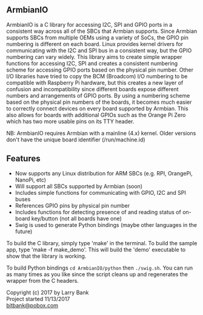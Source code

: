 ## ArmbianIO

ArmbianIO is a C library for accessing I2C, SPI and GPIO ports in a consistent
way across all of the SBCs that Armbian supports. Since Armbian supports SBCs
from multiple OEMs using a variety of SoCs, the GPIO pin numbering is different
on each board. Linux provides kernel drivers for communicating with the I2C
and SPI bus in a consistent way, but the GPIO numbering can vary widely.
This library aims to create simple wrapper functions for accessing I2C, SPI
and creates a consistent numbering scheme for accessing GPIO ports based on
the physical pin number. Other I/O libraries have tried to copy the BCM
(Broadcom) I/O numbering to be compatible with Raspberry Pi hardware, but this
creates a new layer of confusion and incompatibility since different boards
expose different numbers and arrangements of GPIO ports. By using a numbering
scheme based on the physical pin numbers of the boards, it becomes much easier
to correctly connect devices on every board supported by Armbian. This also
allows for boards with additional GPIOs such as the Orange Pi Zero which has
two more usable pins on its TTY header.

NB: ArmbianIO requires Armbian with a mainline (4.x) kernel. Older versions
don't have the unique board identifier (/run/machine.id)

Features
--------
- Now supports any Linux distribution for ARM SBCs (e.g. RPI, OrangePi, NanoPi, etc)
- Will support all SBCs supported by Armbian (soon)
- Includes simple functions for communicating with GPIO, I2C and SPI buses
- References GPIO pins by physical pin number
- Includes functions for detecting presence of and reading status of on-board
  key/button (not all boards have one)
- Swig is used to generate Python bindings (maybe other languages in the future)
 
To build the C library, simply type 'make' in the terminal. To build the sample
app, type 'make -f make_demo'. This will build the 'demo' executable to show
that the library is working.

To build Python bindings `cd ArmbianIO/python` then `./swig.sh`. You can run as
many times as you like since the script cleans up and regenerates the wrapper
from the C headers.

Copyright (c) 2017 by Larry Bank<br>
Project started 11/13/2017<br>
bitbank@pobox.com<br>

